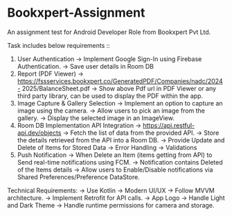 # Bookxpert-Assignment
An assignment test for Android Developer Role from Bookxpert Pvt Ltd.

Task includes below requirements :: 

1. User Authentication
-> Implement Google Sign-In using Firebase Authentication. 
-> Save user details in Room DB
2. Report (PDF Viewer) -> 
https://fssservices.bookxpert.co/GeneratedPDF/Companies/nadc/2024-
2025/BalanceSheet.pdf
-> Show above Pdf url in PDF Viewer or any third party library, can be used to 
display the PDF within the app.
3. Image Capture & Gallery Selection
-> Implement an option to capture an image using the camera.
 -> Allow users to pick an image from the gallery.
 -> Display the selected image in an ImageView.
4. Room DB Implementation
API Integration -> https://api.restful-api.dev/objects
-> Fetch the list of data from the provided API.
-> Store the details retrieved from the API into a Room DB.
-> Provide Update and Delete of Items for Stored Data
-> Error Handling
-> Validations
5. Push Notification
-> When Delete an Item (items getting from API) to Send real-time notifications using 
FCM.
-> Notification contains Deleted of the Items details
-> Allow users to Enable/Disable notifications via Shared Preferences/Preference 
DataStore.


Technical Requirements:
-> Use Kotlin
-> Modern UI/UX
-> Follow MVVM architecture.
-> Implement Retrofit for API calls.
-> App Logo
-> Handle Light and Dark Theme
-> Handle runtime permissions for camera and storage.
